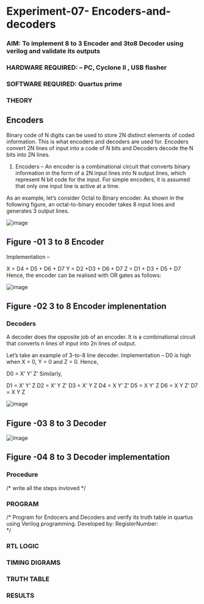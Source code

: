 # Experiment-07- Encoders-and-decoders 
### AIM: To implement 8 to 3 Encoder and  3to8 Decoder using verilog and validate its outputs
### HARDWARE REQUIRED:  – PC, Cyclone II , USB flasher
### SOFTWARE REQUIRED:   Quartus prime
### THEORY 

## Encoders
Binary code of N digits can be used to store 2N distinct elements of coded information. This is what encoders and decoders are used for. Encoders convert 2N lines of input into a code of N bits and Decoders decode the N bits into 2N lines.

1. Encoders –
An encoder is a combinational circuit that converts binary information in the form of a 2N input lines into N output lines, which represent N bit code for the input. For simple encoders, it is assumed that only one input line is active at a time.

As an example, let’s consider Octal to Binary encoder. As shown in the following figure, an octal-to-binary encoder takes 8 input lines and generates 3 output lines.

![image](https://user-images.githubusercontent.com/36288975/171543588-bc0746df-a173-4b35-989e-5fb7d385fe8a.png)
## Figure -01 3 to 8 Encoder 


Implementation –

X = D4 + D5 + D6 + D7
Y = D2 +D3 + D6 + D7
Z = D1 + D3 + D5 + D7 
Hence, the encoder can be realised with OR gates as follows:


![image](https://user-images.githubusercontent.com/36288975/171543740-68403b82-aa93-4c98-9343-f32b14885a2e.png)
## Figure -02 3 to 8 Encoder implenentation 

 ### Decoders 
A decoder does the opposite job of an encoder. It is a combinational circuit that converts n lines of input into 2n lines of output.

Let’s take an example of 3-to-8 line decoder.
Implementation –
D0 is high when X = 0, Y = 0 and Z = 0. Hence,

D0 = X’ Y’ Z’ 
Similarly,

D1 = X’ Y’ Z
D2 = X’ Y Z’
D3 = X’ Y Z
D4 = X Y’ Z’
D5 = X Y’ Z
D6 = X Y Z’
D7 = X Y Z 


![image](https://user-images.githubusercontent.com/36288975/171543978-ee2d0671-2846-40a1-8705-507fd6287a49.png)
## Figure -03 8 to 3 Decoder 



![image](https://user-images.githubusercontent.com/36288975/171543866-5a6eace6-8683-49d7-9c4f-a7cb30ec3035.png)
## Figure -04 8 to 3 Decoder implementation 

### Procedure
/* write all the steps invloved */



### PROGRAM 
/*
Program for Endocers and Decoders  and verify its truth table in quartus using Verilog programming.
Developed by: 
RegisterNumber:  
*/






### RTL LOGIC  








### TIMING DIGRAMS  





### TRUTH TABLE 






### RESULTS 
